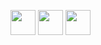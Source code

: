 [<img src="https://github.com/user-attachments/assets/64d354a4-ef94-4808-9b62-0a4013e2a52b" width="40" height="auto" />](https://www.instagram.com/amberschalker/)
[<img src="https://github.com/user-attachments/assets/c274da8c-2f02-4905-a60b-1921e962092d" width="40" height="auto" />](https://www.linkedin.com/in/amber-schalker-0a82441b6/)
[<img src="https://github.com/user-attachments/assets/0dd38242-b306-4c10-8818-38c201098de8" width="40" height="auto" />](mailto:amber.schalker@hva.nl)